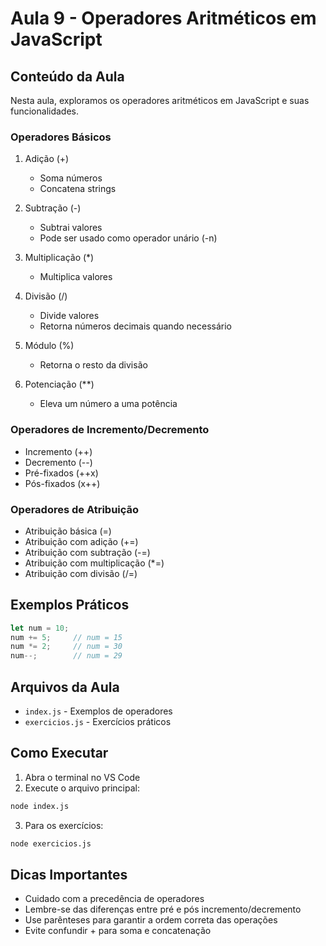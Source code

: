 # Aula 9 - Operadores Aritméticos em JavaScript

## Conteúdo da Aula
Nesta aula, exploramos os operadores aritméticos em JavaScript e suas funcionalidades.

### Operadores Básicos
1. Adição (+)
   - Soma números
   - Concatena strings

2. Subtração (-)
   - Subtrai valores
   - Pode ser usado como operador unário (-n)

3. Multiplicação (*)
   - Multiplica valores

4. Divisão (/)
   - Divide valores
   - Retorna números decimais quando necessário

5. Módulo (%)
   - Retorna o resto da divisão

6. Potenciação (**)
   - Eleva um número a uma potência

### Operadores de Incremento/Decremento
- Incremento (++)
- Decremento (--)
- Pré-fixados (++x)
- Pós-fixados (x++)

### Operadores de Atribuição
- Atribuição básica (=)
- Atribuição com adição (+=)
- Atribuição com subtração (-=)
- Atribuição com multiplicação (*=)
- Atribuição com divisão (/=)

## Exemplos Práticos
```javascript
let num = 10;
num += 5;     // num = 15
num *= 2;     // num = 30
num--;        // num = 29
```

## Arquivos da Aula
- `index.js` - Exemplos de operadores
- `exercicios.js` - Exercícios práticos

## Como Executar
1. Abra o terminal no VS Code
2. Execute o arquivo principal:
```bash
node index.js
```
3. Para os exercícios:
```bash
node exercicios.js
```

## Dicas Importantes
- Cuidado com a precedência de operadores
- Lembre-se das diferenças entre pré e pós incremento/decremento
- Use parênteses para garantir a ordem correta das operações
- Evite confundir + para soma e concatenação